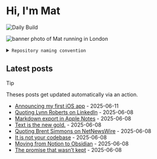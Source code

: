 # Hi, I'm Mat

![Daily Build](https://github.com/mat-0/mat-0/workflows/Daily%20Build/badge.svg)

![banner photo of Mat running in London](https://raw.githubusercontent.com/mat-0/mat-0/master/images/gh-header-image-cropped.jpg)

<details><summary><code>Repository naming convention</code></summary>
  
Repositories, where possible, are lowercase with underscores and follow the naming conventions below. 

  
- For demonstrations or proof of concepts, use the format `demo_name`.
- Boilerplate or templates are named in the format `template_name`.
  - where appropriate these are also published through GitHub pages and will be available at `username.github.io/repo_name`.
- WordPress-related content (mostly plugins) are prefixed with `wp_`.
- Twitter bots are prefixed with `bot_`.
- Standard repositories are named as they are, sometimes this might be a domain name e.g. `thechels.uk`.
</details>

## Latest posts

> [!TIP]
> Theses posts get updated automatically via an action.

<!-- blog starts -->
- [Announcing my first iOS app](https://thechels.uk/announcing-my-first-ios-app) - 2025-06-11
- [Quoting Lynn Roberts on LinkedIn](https://thechels.uk/1-Lynn-roberts-post-linkedin) - 2025-06-08
- [Markdown export in Apple Notes](https://thechels.uk/exclusive-ios-26-to-bring-new-features-for-messages-carplay-and-more-9to5mac) - 2025-06-08
- [Text is the new gold.](https://thechels.uk/extract-text-from-pdf-files-with-python-for-use-in-generative-ai-and-rag-solutions-build5nines) - 2025-06-08
- [Quoting Brent Simmons on NetNewsWire](https://thechels.uk/inessential-weblog) - 2025-06-08
- [It is not your codebase](https://thechels.uk/it-s-not-your-codebase-sean-goedecke) - 2025-06-08
- [Moving from Notion to Obsidian](https://thechels.uk/moving-from-notion-to-obsidian-daverupert-com) - 2025-06-08
- [The promise that wasn’t kept](https://thechels.uk/the-promise-that-wasn-t-kept) - 2025-06-08
<!-- blog ends -->

